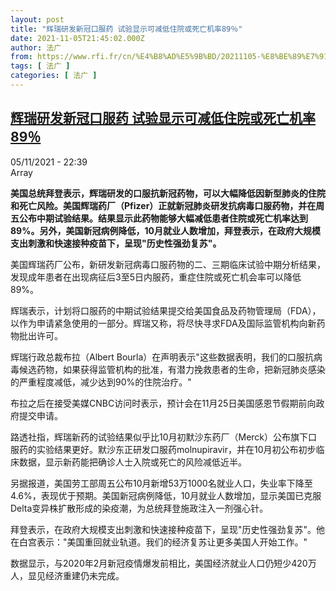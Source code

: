 ```yaml
---
layout: post
title: "辉瑞研发新冠口服药 试验显示可减低住院或死亡机率89％"
date: 2021-11-05T21:45:02.000Z
author: 法广
from: https://www.rfi.fr/cn/%E4%B8%AD%E5%9B%BD/20211105-%E8%BE%89%E7%91%9E%E7%A0%94%E5%8F%91%E6%96%B0%E5%86%A0%E5%8F%A3%E6%9C%8D%E8%8D%AF-%E8%AF%95%E9%AA%8C%E6%98%BE%E7%A4%BA%E5%8F%AF%E5%87%8F%E4%BD%8E%E4%BD%8F%E9%99%A2%E6%88%96%E6%AD%BB%E4%BA%A1%E6%9C%BA%E7%8E%8789%EF%BC%85
tags: [ 法广 ]
categories: [ 法广 ]
---
```

<!--1636148702000-->
[辉瑞研发新冠口服药 试验显示可减低住院或死亡机率89％](https://www.rfi.fr/cn/%E4%B8%AD%E5%9B%BD/20211105-%E8%BE%89%E7%91%9E%E7%A0%94%E5%8F%91%E6%96%B0%E5%86%A0%E5%8F%A3%E6%9C%8D%E8%8D%AF-%E8%AF%95%E9%AA%8C%E6%98%BE%E7%A4%BA%E5%8F%AF%E5%87%8F%E4%BD%8E%E4%BD%8F%E9%99%A2%E6%88%96%E6%AD%BB%E4%BA%A1%E6%9C%BA%E7%8E%8789%EF%BC%85)
------

<div>
<div>05/11/2021 - 22:39</div>Array<p><strong>                    美国总统拜登表示，辉瑞研发的口服抗新冠药物，可以大幅降低因新型肺炎的住院和死亡风险。美国辉瑞药厂（Pfizer）正就新冠肺炎研发抗病毒口服药物，并在周五公布中期试验结果。结果显示此药物能够大幅减低患者住院或死亡机率达到89%。另外，美国新冠病例降低，10月就业人数增加，拜登表示，在政府大规模支出刺激和快速接种疫苗下，呈现"历史性强劲复苏"。                </strong></p><div >                    <p>美国辉瑞药厂公布，新研发新冠病毒口服药物的二、三期临床试验中期分析结果，发现成年患者在出现病征后3至5日内服药，重症住院或死亡机会率可以降低89%。</p><p>辉瑞表示，计划将口服药的中期试验结果提交给美国食品及药物管理局（FDA），以作为申请紧急使用的一部分。辉瑞又称，将尽快寻求FDA及国际监管机构向新药物批出许可。</p><p>辉瑞行政总裁布拉（Albert Bourla）在声明表示"这些数据表明，我们的口服抗病毒候选药物，如果获得监管机构的批准，有潜力挽救患者的生命，把新冠肺炎感染的严重程度减低，减少达到90%的住院治疗。"</p><p>布拉之后在接受美媒CNBC访问时表示，预计会在11月25日美国感恩节假期前向政府提交申请。</p><p>路透社指，辉瑞新药的试验结果似乎比10月初默沙东药厂（Merck）公布旗下口服药的实验结果更好。默沙东正研发口服药molnupiravir，并在10月初公布初步临床数据，显示新药能把确诊人士入院或死亡的风险减低近半。</p><p>另据报道，美国劳工部周五公布10月新增53万1000名就业人口，失业率下降至4.6%，表现优于预期。美国新冠病例降低，10月就业人数增加，显示美国已克服Delta变异株扩散形成的染疫潮，为总统拜登施政注入一剂强心针。</p><p>拜登表示，在政府大规模支出刺激和快速接种疫苗下，呈现"历史性强劲复苏"。他在白宫表示："美国重回就业轨道。我们的经济复苏让更多美国人开始工作。"</p><p>数据显示，与2020年2月新冠疫情爆发前相比，美国经济就业人口仍短少420万人，显见经济重建仍未完成。</p>                                            <div data-selfpromo-newsletter>    </div>    <div data-selfpromo-app>    </div>                </div>
</div>
